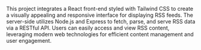 

This project integrates a React front-end styled with Tailwind CSS to create a visually appealing and responsive interface for displaying RSS feeds. The server-side utilizes Node.js and Express to fetch, parse, and serve RSS data via a RESTful API. Users can easily access and view RSS content, leveraging modern web technologies for efficient content management and user engagement.
